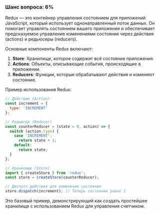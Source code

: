 ### Шанс вопроса: 6%

Redux — это контейнер управления состоянием для приложений JavaScript, который использует однонаправленный поток данных. Он помогает управлять состоянием вашего приложения и обеспечивает предсказуемое управление изменениями состояния через действия (actions) и редьюсеры (reducers).

Основные компоненты Redux включают:
1. **Store**: Хранилище, которое содержит всё состояние приложения.
2. **Actions**: Объекты, описывающие события, происходящие в приложении.
3. **Reducers**: Функции, которые обрабатывают действия и изменяют состояние.

Пример использования Redux:
```javascript
// Действие (Action)
const increment = {
  type: 'INCREMENT'
};

// Редьюсер (Reducer)
const counterReducer = (state = 0, action) => {
  switch (action.type) {
    case 'INCREMENT':
      return state + 1;
    default:
      return state;
  }
};

// Хранилище (Store)
import { createStore } from 'redux';
const store = createStore(counterReducer);

// Диспатч действия для изменения состояния
store.dispatch(increment); // Теперь состояние равно 1
```

Это базовый пример, демонстрирующий как создать простейшее хранилище с использованием Redux для управления счетчиком.